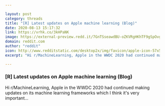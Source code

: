 ```yaml
---

layout: post
category: threads
title: "[R] Latest updates on Apple machine learning (Blog)"
date: 2020-08-13 15:17:32
link: https://vrhk.co/3kHPaNK
image: https://external-preview.redd.it/7GnTSseawdBU-oZKVRgHKhTF9gSpOvg3nD4bcLsxdmE.jpg?width=1200&height=628.272251309&auto=webp&crop=1200:628.272251309,smart&s=5e4a49e827eeee90b317644fba783c3efae17597
domain: reddit.com
author: "reddit"
icon: http://www.redditstatic.com/desktop2x/img/favicon/apple-icon-57x57.png
excerpt: "Hi r/MachineLearning, Apple in the WWDC 2020 had continued making updates on its machine learning frameworks which I think it's very important..."

---
```


### [R] Latest updates on Apple machine learning (Blog)

Hi r/MachineLearning, Apple in the WWDC 2020 had continued making updates on its machine learning frameworks which I think it's very important...